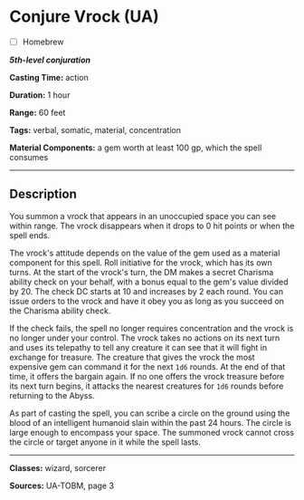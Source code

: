 # Conjure Vrock (UA)

- [ ] Homebrew

***5th-level conjuration***

**Casting Time:** action

**Duration:** 1 hour

**Range:** 60 feet

**Tags:** verbal, somatic, material, concentration

**Material Components:** a gem worth at least 100 gp, which the spell consumes

---

## Description
You summon a vrock that appears in an unoccupied space you can see within range.
The vrock disappears when it drops to 0 hit points or when the spell ends.

The vrock's attitude depends on the value of the gem used as a material component for this spell.
Roll initiative for the vrock, which has its own turns.
At the start of the vrock's turn, the DM makes a secret Charisma ability check on your behalf, with a bonus equal to the gem's value divided by 20.
The check DC starts at 10 and increases by 2 each round.
You can issue orders to the vrock and have it obey you as long as you succeed on the Charisma ability check.

If the check fails, the spell no longer requires concentration and the vrock is no longer under your control.
The vrock takes no actions on its next turn and uses its telepathy to tell any creature it can see that it will fight in exchange for treasure.
The creature that gives the vrock the most expensive gem can command it for the next `1d6` rounds.
At the end of that time, it offers the bargain again.
If no one offers the vrock treasure before its next turn begins, it attacks the nearest creatures for `1d6` rounds before returning to the Abyss.

As part of casting the spell, you can scribe a circle on the ground using the blood of an intelligent humanoid slain within the past 24 hours.
The circle is large enough to encompass your space.
The summoned vrock cannot cross the circle or target anyone in it while the spell lasts.

---

**Classes:** wizard, sorcerer

**Sources:** UA-TOBM, page 3
